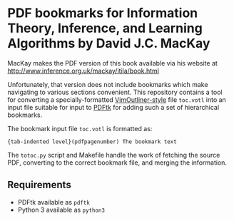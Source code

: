 # PDF bookmarks for Information Theory, Inference, and Learning Algorithms by David J.C. MacKay

MacKay makes the PDF version of this book available via his website at
http://www.inference.org.uk/mackay/itila/book.html

Unfortunately, that version does not include bookmarks which make navigating to
various sections convenient.
This repository contains a tool for converting a specially-formatted
[VimOutliner-style](https://github.com/vimoutliner/vimoutliner) file `toc.votl`
into an input file suitable for input to [PDFtk](https://www.pdflabs.com/tools/pdftk-the-pdf-toolkit/) for adding such a set of hierarchical bookmarks.

The bookmark input file `toc.votl` is formatted as:

    {tab-indented level}(pdfpagenumber) The bookmark text

The `totoc.py` script and Makefile handle the work of fetching the source PDF,
converting to the correct bookmark file, and merging the information.

## Requirements

* PDFtk available as `pdftk`
* Python 3 available as `python3`

